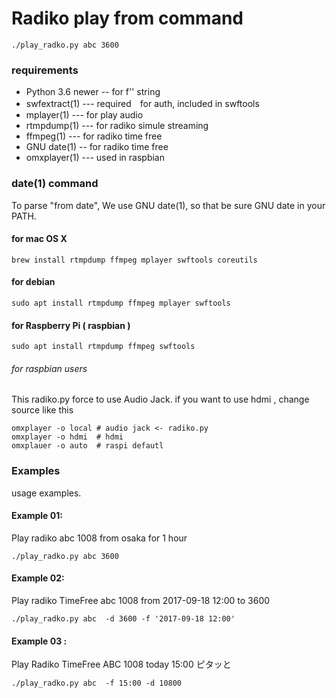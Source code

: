 # Radiko play from command 

```
./play_radko.py abc 3600
```

### requirements

- Python 3.6 newer -- for f'' string
- swfextract(1) --- required　for auth, included in swftools
- mplayer(1)  --- for play audio 
- rtmpdump(1) --- for radiko simule streaming 
- ffmpeg(1)  ---  for radiko time free 
- GNU date(1) --  for radiko time free 
- omxplayer(1)  ---  used in raspbian

### date(1) command 

To parse "from date", We use GNU date(1), so that be sure GNU date in your PATH.


#### for mac OS X

```
brew install rtmpdump ffmpeg mplayer swftools coreutils
```

#### for debian 
```
sudo apt install rtmpdump ffmpeg mplayer swftools
```

#### for Raspberry Pi ( raspbian )
```
sudo apt install rtmpdump ffmpeg swftools
```

###### for raspbian users

This radiko.py force to use Audio Jack. 
if you want to use hdmi , change source like this 

```
omxplayer -o local # audio jack <- radiko.py 
omxplayer -o hdmi  # hdmi 
omxplauer -o auto  # raspi defautl
```



### Examples

usage examples.

#### Example 01:
Play radiko abc 1008 from osaka  for 1 hour 
```
./play_radko.py abc 3600
```
#### Example 02:
Play radiko TimeFree abc 1008 from 2017-09-18 12:00 to 3600
```
./play_radko.py abc  -d 3600 -f '2017-09-18 12:00'
```

#### Example 03 :
Play Radiko TimeFree  ABC 1008 today 15:00 ピタッと 
```
./play_radko.py abc  -f 15:00 -d 10800
```







